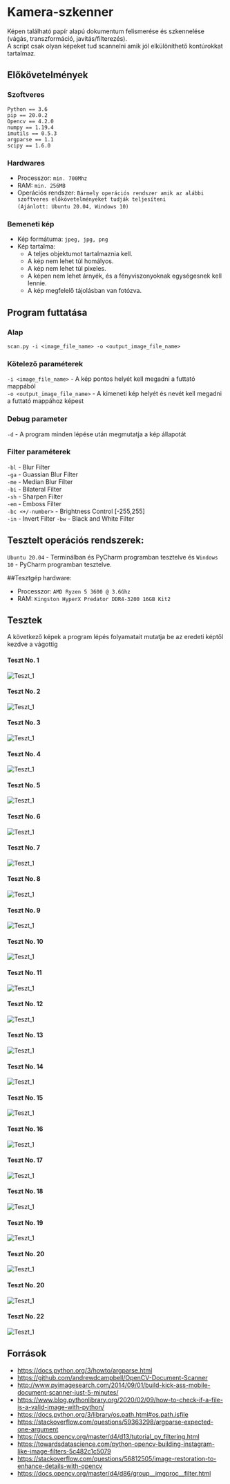 # Kamera-szkenner
Képen található papír alapú dokumentum felismerése és szkennelése (vágás, transzformáció, javítás/filterezés).  
A script csak olyan képeket tud scannelni amik jól elkülöníthető kontúrokkat tartalmaz.

## Előkövetelmények

### Szoftveres
`Python == 3.6`  
`pip == 20.0.2`  
`Opencv == 4.2.0`  
`numpy == 1.19.4`  
`imutils == 0.5.3`  
`argparse == 1.1`  
`scipy == 1.6.0`
### Hardwares
- Processzor: `min. 700Mhz`
- RAM: `min. 256MB`
- Operációs rendszer: `Bármely operációs rendszer amik az alábbi szoftveres előkövetelményeket tudják teljesíteni`  
  `(Ajánlott: Ubuntu 20.04, Windows 10)`
  
### Bemeneti kép
- Kép formátuma: `jpeg, jpg, png`
- Kép tartalma:
    - A teljes objektumot tartalmaznia kell.
    - A kép nem lehet túl homályos.
    - A kép nem lehet túl pixeles.
    - A képen nem lehet árnyék, és a fényviszonyoknak egységesnek kell lennie.
    - A kép megfelelő tájolásban van fotózva.


## Program futtatása
### Alap
`scan.py -i <image_file_name> -o <output_image_file_name>`
### Kötelező paraméterek
`-i <image_file_name>` - A kép pontos helyét kell megadni a futtató mappából  
`-o <output_image_file_name>` - A kimeneti kép helyét és nevét kell megadni a futtató mappához képest
### Debug parameter
`-d` - A program minden lépése után megmutatja a kép állapotát
### Filter paraméterek
`-bl` - Blur Filter  
`-ga` - Guassian Blur Filter  
`-me` - Median Blur Filter  
`-bi` - Bilateral Filter  
`-sh` - Sharpen Filter  
`-em` - Emboss Filter  
`-bc <+/-number>` - Brightness Control [-255,255]  
`-in` - Invert Filter
`-bw` - Black and White Filter

## Tesztelt operációs rendszerek:  
`Ubuntu 20.04` - Terminálban és PyCharm programban tesztelve és 
`Windows 10` - PyCharm programban tesztelve.

##Tesztgép hardware:
- Processzor: `AMD Ryzen 5 3600 @ 3.6Ghz`
- RAM: `Kingston HyperX Predator DDR4-3200 16GB Kit2`

## Tesztek
A következő képek a program lépés folyamatait mutatja be az eredeti képtől kezdve a vágottig
#### Teszt No. 1
![Teszt_1](https://github.com/stefkamarton/Kamera-szkenner/blob/master/test-results/res1.png?raw=true)
#### Teszt No. 2
![Teszt_1](https://github.com/stefkamarton/Kamera-szkenner/blob/master/test-results/res2.png?raw=true)
#### Teszt No. 3
![Teszt_1](https://github.com/stefkamarton/Kamera-szkenner/blob/master/test-results/res3.png?raw=true)
#### Teszt No. 4
![Teszt_1](https://github.com/stefkamarton/Kamera-szkenner/blob/master/test-results/res4.png?raw=true)
#### Teszt No. 5
![Teszt_1](https://github.com/stefkamarton/Kamera-szkenner/blob/master/test-results/res5.png?raw=true)
#### Teszt No. 6
![Teszt_1](https://github.com/stefkamarton/Kamera-szkenner/blob/master/test-results/res6.png?raw=true)
#### Teszt No. 7
![Teszt_1](https://github.com/stefkamarton/Kamera-szkenner/blob/master/test-results/res7.png?raw=true)
#### Teszt No. 8
![Teszt_1](https://github.com/stefkamarton/Kamera-szkenner/blob/master/test-results/res8.png?raw=true)
#### Teszt No. 9
![Teszt_1](https://github.com/stefkamarton/Kamera-szkenner/blob/master/test-results/res9.png?raw=true)
#### Teszt No. 10
![Teszt_1](https://github.com/stefkamarton/Kamera-szkenner/blob/master/test-results/res10.png?raw=true)
#### Teszt No. 11
![Teszt_1](https://github.com/stefkamarton/Kamera-szkenner/blob/master/test-results/res11.png?raw=true)
#### Teszt No. 12
![Teszt_1](https://github.com/stefkamarton/Kamera-szkenner/blob/master/test-results/res12.png?raw=true)
#### Teszt No. 13
![Teszt_1](https://github.com/stefkamarton/Kamera-szkenner/blob/master/test-results/res13.png?raw=true)
#### Teszt No. 14
![Teszt_1](https://github.com/stefkamarton/Kamera-szkenner/blob/master/test-results/res14.png?raw=true)
#### Teszt No. 15
![Teszt_1](https://github.com/stefkamarton/Kamera-szkenner/blob/master/test-results/res15.png?raw=true)
#### Teszt No. 16
![Teszt_1](https://github.com/stefkamarton/Kamera-szkenner/blob/master/test-results/res16.png?raw=true)
#### Teszt No. 17
![Teszt_1](https://github.com/stefkamarton/Kamera-szkenner/blob/master/test-results/res17.png?raw=true)
#### Teszt No. 18
![Teszt_1](https://github.com/stefkamarton/Kamera-szkenner/blob/master/test-results/res18.png?raw=true)
#### Teszt No. 19
![Teszt_1](https://github.com/stefkamarton/Kamera-szkenner/blob/master/test-results/res19.png?raw=true)
#### Teszt No. 20
![Teszt_1](https://github.com/stefkamarton/Kamera-szkenner/blob/master/test-results/res20.png?raw=true)
#### Teszt No. 20
![Teszt_1](https://github.com/stefkamarton/Kamera-szkenner/blob/master/test-results/res21.png?raw=true)
#### Teszt No. 22
![Teszt_1](https://github.com/stefkamarton/Kamera-szkenner/blob/master/test-results/res22.png?raw=true)

## Források
- https://docs.python.org/3/howto/argparse.html
- https://github.com/andrewdcampbell/OpenCV-Document-Scanner
- http://www.pyimagesearch.com/2014/09/01/build-kick-ass-mobile-document-scanner-just-5-minutes/
- https://www.blog.pythonlibrary.org/2020/02/09/how-to-check-if-a-file-is-a-valid-image-with-python/
- https://docs.python.org/3/library/os.path.html#os.path.isfile
- https://stackoverflow.com/questions/59363298/argparse-expected-one-argument
- https://docs.opencv.org/master/d4/d13/tutorial_py_filtering.html
- https://towardsdatascience.com/python-opencv-building-instagram-like-image-filters-5c482c1c5079
- https://stackoverflow.com/questions/56812505/image-restoration-to-enhance-details-with-opencv
- https://docs.opencv.org/master/d4/d86/group__imgproc__filter.html
